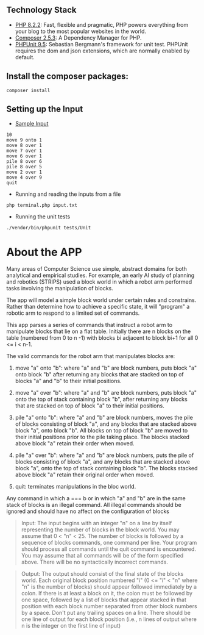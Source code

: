## Technology Stack

- [PHP 8.2.2](https://php.net): Fast, flexible and pragmatic, PHP powers everything from your blog to the most popular websites in the world.
- [Composer 2.5.3](https://getcomposer.org): A Dependency Manager for PHP.
- [PHPUnit 9.5](https://docs.phpunit.de/en/9.5/index.html): Sebastian Bergmann's framework for unit test. PHPUnit requires the dom and json extensions, which are normally enabled by default.

##  Install the composer packages:

```
composer install
```

## Setting up the Input

- [Sample Input](https://github.com/fpastana/blockWorld/blob/main/input.txt)

```
10
move 9 onto 1
move 8 over 1
move 7 over 1
move 6 over 1
pile 8 over 6
pile 8 over 5
move 2 over 1
move 4 over 9 
quit
```

- Running and reading the inputs from a file

```
php terminal.php input.txt
```

- Running the unit tests
```
./vendor/bin/phpunit tests/Unit
```

# About the APP

Many areas of Computer Science use simple, abstract domains for both analytical and empirical studies. For example, an early AI study of planning and robotics (STRIPS) used a block world in which a robot arm performed tasks involving the manipulation of blocks. 

The app will model a simple block world under certain rules and constrains. Rather than determine how to achieve a specific state, it will "program" a robotic arm to respond to a limited set of commands.  

This app parses a series of commands that instruct a robot arm to manipulate blocks that lie on a flat table. Initially there are n blocks on the table (numbered from 0 to n -1) with blocks bi adjacent to block bi+1 for all 0 <= i < n-1.

The valid commands for the robot arm that manipulates blocks are:

1. move "a" onto "b": where "a" and "b" are block numbers, puts block "a" onto block "b" after returning any blocks that are stacked on top of blocks "a" and "b" to their initial positions.

2. move "a" over "b": where "a" and "b" are block numbers, puts block "a" onto the top of stack containing block "b", after returning any blocks that are stacked on top of block "a" to their initial positions.

3. pile "a" onto "b": where "a" and "b" are block numbers, moves the pile of blocks consisting of block "a", and any blocks that are stacked above block "a", onto block "b". All blocks on top of block "b" are moved to their initial positions prior to the pile taking place. The blocks stacked above block "a" retain their order when moved.

4. pile "a" over "b": where "a" and "b" are block numbers, puts the pile of blocks consisting of block "a", and any blocks that are stacked above block "a", onto the top of stack containing block "b". The blocks stacked above block "a" retain their original order when moved.

5. quit: terminates manipulations in the bloc world.

Any command in which a === b or in which "a" and "b" are in the same stack of blocks is an illegal command. All illegal commands should be ignored and should have no affect on the configuration of blocks

> Input: The input begins with an integer "n" on a line by itself representing the number of blocks in the block world. You may assume that 0 < "n" < 25. 
The number of blocks is followed by a sequence of blocks commands, one command per line. Your program should process all commands until the quit command is encountered. You may assume that all commands will be of the form specified above. There will be no syntactically incorrect commands. 

> Output: The output should consist of the final state of the blocks world. Each original block position numbered "i" (0 <= "i" < "n" where "n" is the number of blocks) should appear followed immediately by a colon. If there is at least a block on it, the colon must be followed by one space, followed by a list of blocks that appear stacked in that position with each block number separated from other block numbers by a space. Don't put any trailing spaces on a line. There should be one line of output for each block position (i.e., n lines of output where n is the integer on the first line of input)

